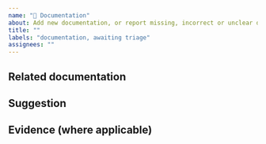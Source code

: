 ```yaml
---
name: "📖 Documentation"
about: Add new documentation, or report missing, incorrect or unclear documentation
title: ""
labels: "documentation, awaiting triage"
assignees: ""
---
```


<!--
    Welcome!
    Thanks for taking the time to fill out the details below for documentation.

    Please fill in as much of the template below as you’re able to. If you're unsure whether the issue already exists or how to fill in the template, open an issue anyway. Our team will help you to complete the rest.

    Your issue might already exist. If so, add a comment to the existing issue instead of creating a new one. You can find existing issues here: https://github.com/nhsuk/nhsapp-frontend/issues

    We also welcome pull requests from users, if you feel comfortable doing so.
-->

## Related documentation

<!-- Does this issue refer to a gap or mistake in some existing documentation? Provide a link if possible. -->

## Suggestion

<!-- How could this documentation be improved? -->

## Evidence (where applicable)

<!-- Please provide any relevant user research or evidence to support this change. -->
